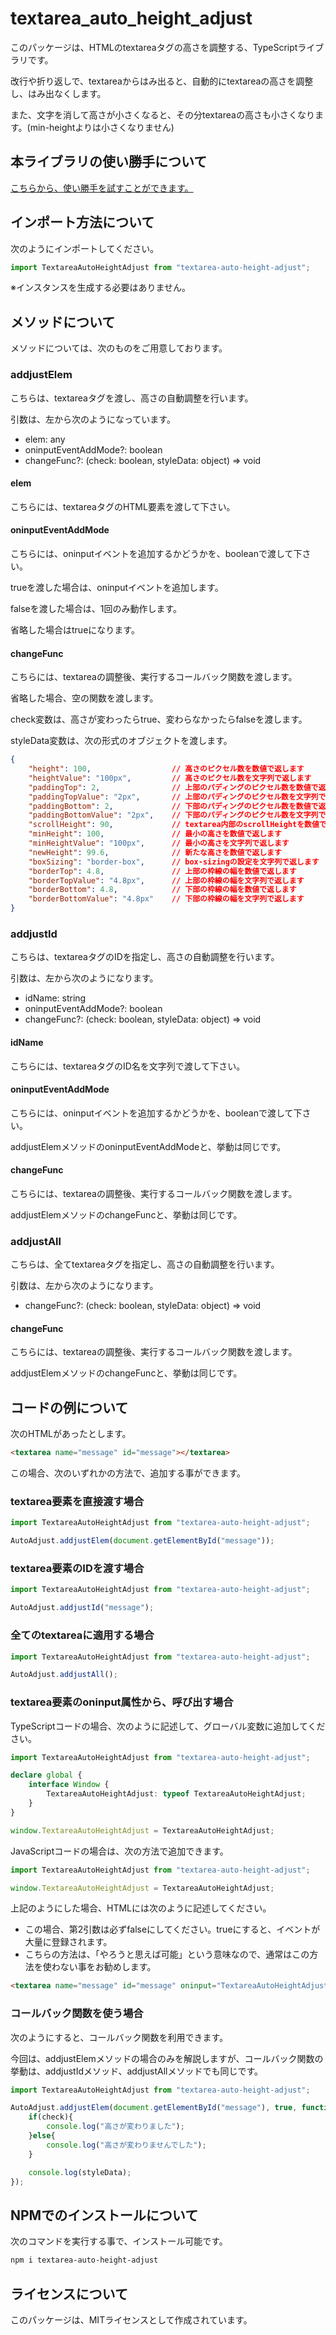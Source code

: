 # textarea_auto_height_adjust

このパッケージは、HTMLのtextareaタグの高さを調整する、TypeScriptライブラリです。

改行や折り返しで、textareaからはみ出ると、自動的にtextareaの高さを調整し、はみ出なくします。

また、文字を消して高さが小さくなると、その分textareaの高さも小さくなります。(min-heightよりは小さくなりません)

## 本ライブラリの使い勝手について

<a href="https://textarea-auto-height-addjust.ponponumi.com/" target="_blank" rel="noopener noreferrer">こちらから、使い勝手を試すことができます。</a>

## インポート方法について

次のようにインポートしてください。

```typescript
import TextareaAutoHeightAdjust from "textarea-auto-height-adjust";
```

※インスタンスを生成する必要はありません。

## メソッドについて

メソッドについては、次のものをご用意しております。

### addjustElem

こちらは、textareaタグを渡し、高さの自動調整を行います。

引数は、左から次のようになっています。

* elem: any
* oninputEventAddMode?: boolean
* changeFunc?: (check: boolean, styleData: object) => void

#### elem

こちらには、textareaタグのHTML要素を渡して下さい。

#### oninputEventAddMode

こちらには、oninputイベントを追加するかどうかを、booleanで渡して下さい。

trueを渡した場合は、oninputイベントを追加します。

falseを渡した場合は、1回のみ動作します。

省略した場合はtrueになります。

#### changeFunc

こちらには、textareaの調整後、実行するコールバック関数を渡します。

省略した場合、空の関数を渡します。

check変数は、高さが変わったらtrue、変わらなかったらfalseを渡します。

styleData変数は、次の形式のオブジェクトを渡します。

```json
{
    "height": 100,                  // 高さのピクセル数を数値で返します
    "heightValue": "100px",         // 高さのピクセル数を文字列で返します
    "paddingTop": 2,                // 上部のパディングのピクセル数を数値で返します
    "paddingTopValue": "2px",       // 上部のパディングのピクセル数を文字列で返します
    "paddingBottom": 2,             // 下部のパディングのピクセル数を数値で返します
    "paddingBottomValue": "2px",    // 下部のパディングのピクセル数を文字列で返します
    "scrollHeight": 90,             // textarea内部のscrollHeightを数値で返します
    "minHeight": 100,               // 最小の高さを数値で返します
    "minHeightValue": "100px",      // 最小の高さを文字列で返します
    "newHeight": 99.6,              // 新たな高さを数値で返します
    "boxSizing": "border-box",      // box-sizingの設定を文字列で返します
    "borderTop": 4.8,               // 上部の枠線の幅を数値で返します
    "borderTopValue": "4.8px",      // 上部の枠線の幅を文字列で返します
    "borderBottom": 4.8,            // 下部の枠線の幅を数値で返します
    "borderBottomValue": "4.8px"    // 下部の枠線の幅を文字列で返します
}
```

### addjustId

こちらは、textareaタグのIDを指定し、高さの自動調整を行います。

引数は、左から次のようになります。

* idName: string
* oninputEventAddMode?: boolean
* changeFunc?: (check: boolean, styleData: object) => void

#### idName

こちらには、textareaタグのID名を文字列で渡して下さい。

#### oninputEventAddMode

こちらには、oninputイベントを追加するかどうかを、booleanで渡して下さい。

addjustElemメソッドのoninputEventAddModeと、挙動は同じです。

#### changeFunc

こちらには、textareaの調整後、実行するコールバック関数を渡します。

addjustElemメソッドのchangeFuncと、挙動は同じです。

### addjustAll

こちらは、全てtextareaタグを指定し、高さの自動調整を行います。

引数は、左から次のようになります。

* changeFunc?: (check: boolean, styleData: object) => void

#### changeFunc

こちらには、textareaの調整後、実行するコールバック関数を渡します。

addjustElemメソッドのchangeFuncと、挙動は同じです。

## コードの例について

次のHTMLがあったとします。

```html
<textarea name="message" id="message"></textarea>
```

この場合、次のいずれかの方法で、追加する事ができます。

### textarea要素を直接渡す場合

```typescript
import TextareaAutoHeightAdjust from "textarea-auto-height-adjust";

AutoAdjust.addjustElem(document.getElementById("message"));
```

### textarea要素のIDを渡す場合

```typescript
import TextareaAutoHeightAdjust from "textarea-auto-height-adjust";

AutoAdjust.addjustId("message");
```

### 全てのtextareaに適用する場合

```typescript
import TextareaAutoHeightAdjust from "textarea-auto-height-adjust";

AutoAdjust.addjustAll();
```

### textarea要素のoninput属性から、呼び出す場合

TypeScriptコードの場合、次のように記述して、グローバル変数に追加してください。

```typescript
import TextareaAutoHeightAdjust from "textarea-auto-height-adjust";

declare global {
    interface Window {
        TextareaAutoHeightAdjust: typeof TextareaAutoHeightAdjust;
    }
}

window.TextareaAutoHeightAdjust = TextareaAutoHeightAdjust;
```

JavaScriptコードの場合は、次の方法で追加できます。

```javascript
import TextareaAutoHeightAdjust from "textarea-auto-height-adjust";

window.TextareaAutoHeightAdjust = TextareaAutoHeightAdjust;
```

上記のようにした場合、HTMLには次のように記述してください。

* この場合、第2引数は必ずfalseにしてください。trueにすると、イベントが大量に登録されます。
* こちらの方法は、「やろうと思えば可能」という意味なので、通常はこの方法を使わない事をお勧めします。

```html
<textarea name="message" id="message" oninput="TextareaAutoHeightAdjust.addjustElem(this, false)"></textarea>
```

### コールバック関数を使う場合

次のようにすると、コールバック関数を利用できます。

今回は、addjustElemメソッドの場合のみを解説しますが、コールバック関数の挙動は、addjustIdメソッド、addjustAllメソッドでも同じです。


```typescript
import TextareaAutoHeightAdjust from "textarea-auto-height-adjust";

AutoAdjust.addjustElem(document.getElementById("message"), true, function (check, styleData) {
    if(check){
        console.log("高さが変わりました");
    }else{
        console.log("高さが変わりませんでした");
    }

    console.log(styleData);
});
```

## NPMでのインストールについて

次のコマンドを実行する事で、インストール可能です。

```bash
npm i textarea-auto-height-adjust
```

## ライセンスについて

このパッケージは、MITライセンスとして作成されています。
